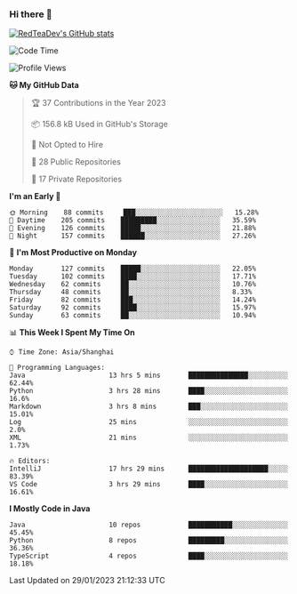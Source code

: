 ### Hi there 👋

<!--
**RedTeaDev/RedTeaDev** is a ✨ _special_ ✨ repository because its `README.md` (this file) appears on your GitHub profile.

Here are some ideas to get you started:

- 🔭 I’m currently working on ...
- 🌱 I’m currently learning ...
- 👯 I’m looking to collaborate on ...
- 🤔 I’m looking for help with ...
- 💬 Ask me about ...
- 📫 How to reach me: ...
- 😄 Pronouns: ...
- ⚡ Fun fact: ...
-->

<!--
[![wakatime](https://wakatime.com/badge/user/6b101ed0-04c0-4490-9283-eb61f2efff96.svg)](https://wakatime.com/@6b101ed0-04c0-4490-9283-eb61f2efff96)
!-->

[![RedTeaDev's GitHub stats](https://github-readme-stats.vercel.app/api?username=RedTeaDev)](https://github.com/anuraghazra/github-readme-stats)
<!--
[![willianrod's wakatime stats](https://github-readme-stats.vercel.app/api/wakatime?username=RedTeaDev)](https://github.com/anuraghazra/github-readme-stats)
!-->
<!--START_SECTION:waka-->
![Code Time](http://img.shields.io/badge/Code%20Time-1%2C176%20hrs%202%20mins-blue)

![Profile Views](http://img.shields.io/badge/Profile%20Views-0-blue)

**🐱 My GitHub Data** 

> 🏆 37 Contributions in the Year 2023
 > 
> 📦 156.8 kB Used in GitHub's Storage 
 > 
> 🚫 Not Opted to Hire
 > 
> 📜 28 Public Repositories 
 > 
> 🔑 17 Private Repositories  
 > 
**I'm an Early 🐤** 

```text
🌞 Morning    88 commits     ███░░░░░░░░░░░░░░░░░░░░░░   15.28% 
🌆 Daytime    205 commits    █████████░░░░░░░░░░░░░░░░   35.59% 
🌃 Evening    126 commits    █████░░░░░░░░░░░░░░░░░░░░   21.88% 
🌙 Night      157 commits    ██████░░░░░░░░░░░░░░░░░░░   27.26%

```
📅 **I'm Most Productive on Monday** 

```text
Monday       127 commits    █████░░░░░░░░░░░░░░░░░░░░   22.05% 
Tuesday      102 commits    ████░░░░░░░░░░░░░░░░░░░░░   17.71% 
Wednesday    62 commits     ██░░░░░░░░░░░░░░░░░░░░░░░   10.76% 
Thursday     48 commits     ██░░░░░░░░░░░░░░░░░░░░░░░   8.33% 
Friday       82 commits     ███░░░░░░░░░░░░░░░░░░░░░░   14.24% 
Saturday     92 commits     ████░░░░░░░░░░░░░░░░░░░░░   15.97% 
Sunday       63 commits     ██░░░░░░░░░░░░░░░░░░░░░░░   10.94%

```


📊 **This Week I Spent My Time On** 

```text
⌚︎ Time Zone: Asia/Shanghai

💬 Programming Languages: 
Java                     13 hrs 5 mins       ███████████████░░░░░░░░░░   62.44% 
Python                   3 hrs 28 mins       ████░░░░░░░░░░░░░░░░░░░░░   16.6% 
Markdown                 3 hrs 8 mins        ███░░░░░░░░░░░░░░░░░░░░░░   15.01% 
Log                      25 mins             ░░░░░░░░░░░░░░░░░░░░░░░░░   2.0% 
XML                      21 mins             ░░░░░░░░░░░░░░░░░░░░░░░░░   1.73%

🔥 Editors: 
IntelliJ                 17 hrs 29 mins      ████████████████████░░░░░   83.39% 
VS Code                  3 hrs 29 mins       ████░░░░░░░░░░░░░░░░░░░░░   16.61%

```

**I Mostly Code in Java** 

```text
Java                     10 repos            ███████████░░░░░░░░░░░░░░   45.45% 
Python                   8 repos             █████████░░░░░░░░░░░░░░░░   36.36% 
TypeScript               4 repos             ████░░░░░░░░░░░░░░░░░░░░░   18.18%

```



 Last Updated on 29/01/2023 21:12:33 UTC
<!--END_SECTION:waka-->


